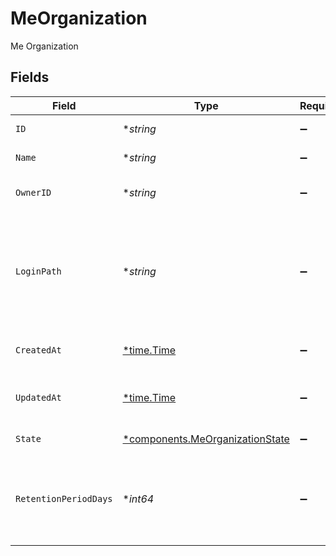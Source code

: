 # MeOrganization

Me Organization


## Fields

| Field                                                                                      | Type                                                                                       | Required                                                                                   | Description                                                                                |
| ------------------------------------------------------------------------------------------ | ------------------------------------------------------------------------------------------ | ------------------------------------------------------------------------------------------ | ------------------------------------------------------------------------------------------ |
| `ID`                                                                                       | **string*                                                                                  | :heavy_minus_sign:                                                                         | UUID of the organization.                                                                  |
| `Name`                                                                                     | **string*                                                                                  | :heavy_minus_sign:                                                                         | Name of the organization.                                                                  |
| `OwnerID`                                                                                  | **string*                                                                                  | :heavy_minus_sign:                                                                         | Owner ID of the organization.                                                              |
| `LoginPath`                                                                                | **string*                                                                                  | :heavy_minus_sign:                                                                         | Path to organization-specific login when single sign on (SSO) is enabled. Blank otherwise. |
| `CreatedAt`                                                                                | [*time.Time](https://pkg.go.dev/time#Time)                                                 | :heavy_minus_sign:                                                                         | Date the organization was created.                                                         |
| `UpdatedAt`                                                                                | [*time.Time](https://pkg.go.dev/time#Time)                                                 | :heavy_minus_sign:                                                                         | Date the organization was last updated.                                                    |
| `State`                                                                                    | [*components.MeOrganizationState](../../models/components/meorganizationstate.md)          | :heavy_minus_sign:                                                                         | State of the organization                                                                  |
| `RetentionPeriodDays`                                                                      | **int64*                                                                                   | :heavy_minus_sign:                                                                         | The number of days an organization spends inactive before being deleted.                   |